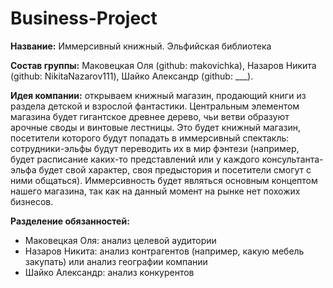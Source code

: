 # Business-Project

**Название:** Иммерсивный книжный. Эльфийская библиотека

**Состав группы:** Маковецкая Оля (github: makovichka), Назаров Никита (github: NikitaNazarov111), Шайко Александр (github: ___).

**Идея компании:** открываем книжный магазин, продающий книги из раздела детской и взрослой фантастики. Центральным элементом магазина будет гигантское древнее дерево, чьи ветви образуют арочные своды и винтовые лестницы. Это будет книжный магазин, посетители которого будут попадать в иммерсивный спектакль: сотрудники-эльфы будут переводить их в мир фэнтези (например, будет расписание каких-то представлений или у каждого консультанта-эльфа будет свой характер, своя предыстория и посетители смогут с ними общаться). Иммерсивность будет являться основным концептом нашего магазина, так как на данный момент на рынке нет похожих бизнесов.

**Разделение обязанностей:** 
- Маковецкая Оля: анализ целевой аудитории
- Назаров Никита: анализ контрагентов (например, какую мебель закупать) или анализ географии компании
- Шайко Александр: анализ конкурентов

